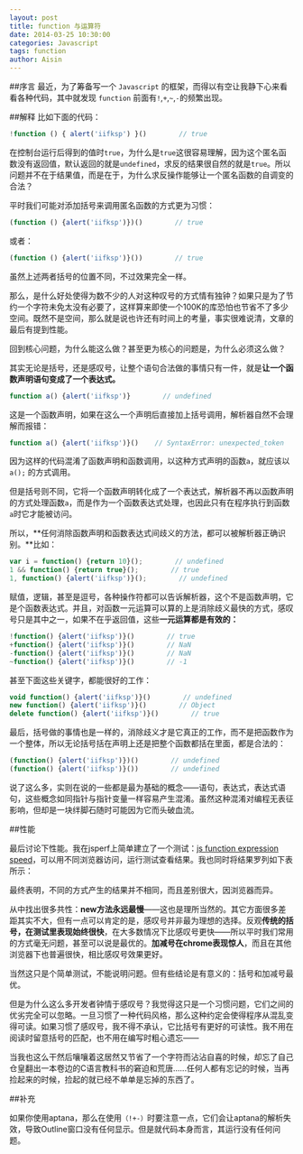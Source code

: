 ```yaml
---
layout: post
title: function 与运算符
date: 2014-03-25 10:30:00
categories: Javascript
tags: function
author: Aisin
---
```


##序言
最近，为了筹备写一个 `Javascript` 的框架，而得以有空让我静下心来看看各种代码，其中就发现 `function` 前面有`!`,`+`,`~`,`-`的频繁出现。

##解释
比如下面的代码：

```javascript
!function () { alert('iifksp') }()        // true
```

在控制台运行后得到的值时`true`，为什么是`true`这很容易理解，因为这个匿名函数没有返回值，默认返回的就是`undefined`，求反的结果很自然的就是`true`。所以问题并不在于结果值，而是在于，为什么求反操作能够让一个匿名函数的自调变的合法？

平时我们可能对添加括号来调用匿名函数的方式更为习惯：

```javascript
(function () {alert('iifksp')})()        // true
```

或者：

```javascript
(function () {alert('iifksp')}())        // true
```

虽然上述两者括号的位置不同，不过效果完全一样。

那么，是什么好处使得为数不少的人对这种叹号的方式情有独钟？如果只是为了节约一个字符未免太没有必要了，这样算来即使一个100K的库恐怕也节省不了多少空间。既然不是空间，那么就是说也许还有时间上的考量，事实很难说清，文章的最后有提到性能。

回到核心问题，为什么能这么做？甚至更为核心的问题是，为什么必须这么做？

其实无论是括号，还是感叹号，让整个语句合法做的事情只有一件，就是**让一个函数声明语句变成了一个表达式。**

```javascript
function a() {alert('iifksp')}        // undefined  
```

这是一个函数声明，如果在这么一个声明后直接加上括号调用，解析器自然不会理解而报错：

```javascript
function a() {alert('iifksp')}()    // SyntaxError: unexpected_token 
```

因为这样的代码混淆了函数声明和函数调用，以这种方式声明的函数`a`，就应该以 `a();` 的方式调用。

但是括号则不同，它将一个函数声明转化成了一个表达式，解析器不再以函数声明的方式处理函数`a`，而是作为一个函数表达式处理，也因此只有在程序执行到函数`a`时它才能被访问。

所以，**任何消除函数声明和函数表达式间歧义的方法，都可以被解析器正确识别。**比如：

```javascript
var i = function() {return 10}();        // undefined  
1 && function() {return true}();        // true  
1, function() {alert('iifksp')}();        // undefined 
```

赋值，逻辑，甚至是逗号，各种操作符都可以告诉解析器，这个不是函数声明，它是个函数表达式。并且，对函数一元运算可以算的上是消除歧义最快的方式，感叹号只是其中之一，如果不在乎返回值，这些**一元运算都是有效的：**

```javascript
!function() {alert('iifksp')}()        // true
+function() {alert('iifksp')}()        // NaN
-function() {alert('iifksp')}()        // NaN
~function() {alert('iifksp')}()        // -1
```

甚至下面这些关键字，都能很好的工作：

```javascript
void function() {alert('iifksp')}()        // undefined  
new function() {alert('iifksp')}()        // Object  
delete function() {alert('iifksp')}()        // true
```

最后，括号做的事情也是一样的，消除歧义才是它真正的工作，而不是把函数作为一个整体，所以无论括号括在声明上还是把整个函数都括在里面，都是合法的：

```javascript
(function() {alert('iifksp')})()        // undefined
(function() {alert('iifksp')}())        // undefined
```

说了这么多，实则在说的一些都是最为基础的概念——语句，表达式，表达式语句，这些概念如同指针与指针变量一样容易产生混淆。虽然这种混淆对编程无表征影响，但却是一块绊脚石随时可能因为它而头破血流。

##性能

最后讨论下性能。我在jsperf上简单建立了一个测试：[js function expression speed](http://jsperf.com/js-funcion-expression-speed)，可以用不同浏览器访问，运行测试查看结果。我也同时将结果罗列如下表所示：

最终表明，不同的方式产生的结果并不相同，而且差别很大，因浏览器而异。

从中找出很多共性：**new方法永远最慢**——这也是理所当然的。其它方面很多差距其实不大，但有一点可以肯定的是，感叹号并非最为理想的选择。反观**传统的括号，在测试里表现始终很快**，在大多数情况下比感叹号更快——所以平时我们常用的方式毫无问题，甚至可以说是最优的。**加减号在chrome表现惊人**，而且在其他浏览器下也普遍很快，相比感叹号效果更好。

当然这只是个简单测试，不能说明问题。但有些结论是有意义的：括号和加减号最优。

但是为什么这么多开发者钟情于感叹号？我觉得这只是一个习惯问题，它们之间的优劣完全可以忽略。一旦习惯了一种代码风格，那么这种约定会使得程序从混乱变得可读。如果习惯了感叹号，我不得不承认，它比括号有更好的可读性。我不用在阅读时留意括号的匹配，也不用在编写时粗心遗忘——

当我也这么干然后嚷嚷着这居然又节省了一个字符而沾沾自喜的时候，却忘了自己仓皇翻出一本卷边的C语言教科书的窘迫和荒唐......任何人都有忘记的时候，当再捡起来的时候，捡起的就已经不单单是忘掉的东西了。

##补充

如果你使用aptana，那么在使用`（!+-）`时要注意一点，它们会让aptana的解析失效，导致Outline窗口没有任何显示。但是就代码本身而言，其运行没有任何问题。
